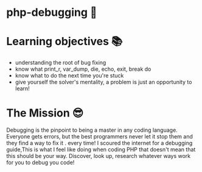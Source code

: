 # php-debugging :honeybee:


# Learning objectives :books:

- understanding the root of bug fixing
- know what print_r, var_dump, die, echo, exit, break do
- know what to do the next time you're stuck
- give yourself the solver's mentality, a problem is just an opportunity to learn!

# The Mission :sunglasses:

Debugging is the pinpoint to being a master in any coding language.
Everyone gets errors, but the best programmers never let it stop them and they find a way to fix it .
every time! I scoured the internet for a debugging guide,This is what I feel like doing when coding PHP 
that doesn't mean that this should be your way. Discover, look up, research whatever ways work for you to debug you code!
